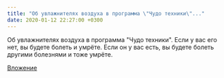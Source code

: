 ```yaml
---
title: "Об увлажнителях воздуха в программа \"Чудо техники\"..."
date: 2020-01-12 22:27:00 +0300
---
```


Об увлажнителях воздуха в программа "Чудо техники".
Если у вас его нет, вы будете болеть и умрёте. Если он у вас есть, вы будете болеть другими болезнями и тоже умрёте.

[Вложение](/assets/vk_photos/3/rVbJWE3_qxA.jpg)

